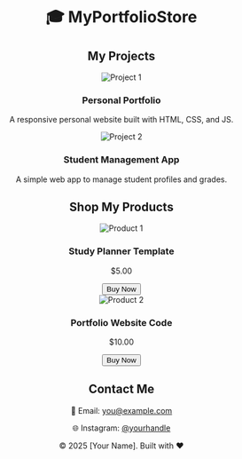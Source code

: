 <!DOCTYPE html>
<html lang="en">
<head>
  <meta charset="UTF-8" />
  <meta name="viewport" content="width=device-width, initial-scale=1.0" />
  <title>Student Portfolio | Online Store</title>
  <link rel="stylesheet" href="style.css" />
</head>
<body>
  <!-- Header -->
  <header>
    <h1 class="logo">🎓 MyPortfolioStore</h1

  <!-- About -->
  <section id="about" class="section" 
      I build websites, digital tools, and creative products. 
      This portfolio showcases my work and the items I sell online.
    </p>
  </section>

  <!-- Projects -->
  <section id="projects" class="section">
    <h2>My Projects</h2>
    <div class="grid">
      <div class="card">
        <img src="https://via.placeholder.com/300x200" alt="Project 1">
        <h3>Personal Portfolio</h3>
        <p>A responsive personal website built with HTML, CSS, and JS.</p>
      </div>
      <div class="card">
        <img src="https://via.placeholder.com/300x200" alt="Project 2">
        <h3>Student Management App</h3>
        <p>A simple web app to manage student profiles and grades.</p>
      </div>
    </div>
  </section>

  <!-- Shop Section -->
  <section id="shop" class="section">
    <h2>Shop My Products</h2>
    <div class="grid">
      <div class="product">
        <img src="https://via.placeholder.com/200" alt="Product 1">
        <h3>Study Planner Template</h3>
        <p>$5.00</p>
        <button class="buy-btn">Buy Now</button>
      </div>
      <div class="product">
        <img src="https://via.placeholder.com/200" alt="Product 2">
        <h3>Portfolio Website Code</h3>
        <p>$10.00</p>
        <button class="buy-btn">Buy Now</button>
      </div>
    </div>
  </section>

  <!-- Contact -->
  <section id="contact" class="section">
    <h2>Contact Me</h2>
    <p>📧 Email: <a href="mailto:you@example.com">you@example.com</a></p>
    <p>🌐 Instagram: <a href="#">@yourhandle</a></p>
  </section>

  <!-- Footer -->
  <footer>
    <p>© 2025 [Your Name]. Built with ❤️</p>
  </footer>

  <script src="script.js"></script>
</body>
</html>
